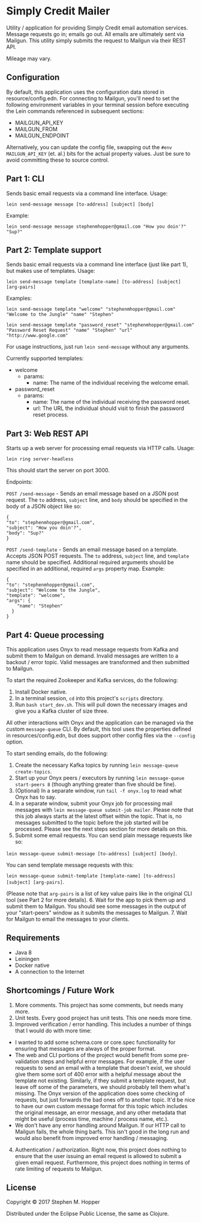 # Simply Credit Mailer

Utility / application for providing Simply Credit email automation services. Message requests go in; emails go out.
All emails are ultimately sent via Mailgun. This utility simply submits the request to Mailgun via their REST API.

Mileage may vary.

## Configuration

By default, this application uses the configuration data stored in resource/config.edn. For connecting to Mailgun,
you'll need to set the following environment variables in your terminal session before executing the Lein commands
referenced in subsequent sections:
- MAILGUN_API_KEY
- MAILGUN_FROM
- MAILGUN_ENDPOINT

Alternatively, you can update the config file, swapping out the `#env MAILGUN_API_KEY` (et. al.) bits for the actual
property values. Just be sure to avoid committing these to source control.

## Part 1: CLI

Sends basic email requests via a command line interface. Usage:

`lein send-message message [to-address] [subject] [body]`

Example:

`lein send-message message stephenmhopper@gmail.com "How you doin'?" "Sup?"`

## Part 2: Template support

Sends basic email requests via a command line interface (just like part 1), but makes use of templates. Usage:

`lein send-message template [template-name] [to-address] [subject] [arg-pairs]`

Examples:

`lein send-message template "welcome" "stephenmhopper@gmail.com" "Welcome to the Jungle" "name" "Stephen"`

`lein send-message template "password_reset" "stephenmhopper@gmail.com" "Password Reset Request" "name" "Stephen" "url" "http://www.google.com"`

For usage instructions, just run `lein send-message` without any arguments.

Currently supported templates:
* welcome
  * params:
    * name: The name of the individual receiving the welcome email.
* password_reset
  * params:
    * name: The name of the individual receiving the password reset.
    * url: The URL the individual should visit to finish the password reset process.

## Part 3: Web REST API

Starts up a web server for processing email requests via HTTP calls. Usage:

`lein ring server-headless`

This should start the server on port 3000.

Endpoints:

`POST /send-message` - Sends an email message based on a JSON post request. The `to` address, `subject` line, and `body`
should be specified in the body of a JSON object like so:
```
{
"to": "stephenmhopper@gmail.com",
"subject": "How you doin'?",
"body": "Sup?"
}
```

`POST /send-template` - Sends an email message based on a template. Accepts JSON POST requests. The `to` address, `subject`
line, and `template` name should be specified. Additional required arguments should be specified in an additional, required
`args` property map. Example:
```
{
"to": "stephenmhopper@gmail.com",
"subject": "Welcome to the Jungle",
"template": "welcome",
"args": {
    "name": "Stephen"
  }
}
```

## Part 4: Queue processing

This application uses Onyx to read message requests from Kafka and submit them to Mailgun on demand. Invalid messages
are written to a backout / error topic. Valid messages are transformed and then submitted to Mailgun.

To start the required Zookeeper and Kafka services, do the following:

1. Install Docker native.
2. In a terminal session, `cd` into this project's `scripts` directory.
3. Run `bash start_dev.sh`. This will pull down the necessary images and give you a Kafka cluster of size three.

All other interactions with Onyx and the application can be managed via the custom `message-queue` CLI.
By default, this tool uses the properties defined in resources/config.edn, but does support other config files via
the `--config` option.

To start sending emails, do the following:

1. Create the necessary Kafka topics by running `lein message-queue create-topics`.
2. Start up your Onyx peers / executors by running `lein message-queue start-peers 8` (though anything greater than five should be fine).
3. (Optional) In a separate window, run `tail -f onyx.log` to read what Onyx has to say.
4. In a separate window, submit your Onyx job for processing mail messages with `lein message-queue submit-job mailer`.
Please note that this job always starts at the latest offset within the topic. That is, no messages submitted to the
topic before the job started will be processed. Please see the next steps section for more details on this.
5. Submit some email requests. You can send plain message requests like so:

  `lein message-queue submit-message [to-address] [subject] [body]`.
  
  You can send template message requests with this:
  
  `lein message-queue submit-template [template-name] [to-address] [subject] [arg-pairs]`.
  
  (Please note that `arg-pairs` is a list of key value pairs like in the original CLI tool (see Part 2 for more details).
6. Wait for the app to pick them up and submit them to Mailgun. You should see some messages in the output of your
"start-peers" window as it submits the messages to Mailgun.
7. Wait for Mailgun to email the messages to your clients.

## Requirements

* Java 8
* Leiningen
* Docker native
* A connection to the Internet

## Shortcomings / Future Work

1. More comments. This project has some comments, but needs many more.
2. Unit tests. Every good project has unit tests. This one needs more time.
3. Improved verification / error handling. This includes a number of things that I would do with more time:
  * I wanted to add some schema.core or core.spec functionality for ensuring that messages are always of the proper format.
  * The web and CLI portions of the project would benefit from some pre-validation steps and helpful error messages. For
example, if the user requests to send an email with a template that doesn't exist, we should give them some sort of 400
error with a helpful message about the template not existing. Similarly, if they submit a template request, but leave
off some of the parameters, we should probably tell them what's missing. The Onyx version of the application does some
checking of requests, but just forwards the bad ones off to another topic. It'd be nice to have our own custom message
format for this topic which includes the original message, an error message, and any other metadata that might be useful
(process time, machine / process name, etc.).
  * We don't have any error handling around Mailgun. If our HTTP call to Mailgun fails, the whole thing barfs. This isn't
good in the long run and would also benefit from improved error handling / messaging.
4. Authentication / authorization. Right now, this project does nothing to ensure that the user issuing an email request
is allowed to submit a given email request. Furthermore, this project does nothing in terms of rate limiting of requests
to Mailgun.

## License

Copyright © 2017 Stephen M. Hopper

Distributed under the Eclipse Public License, the same as Clojure.
